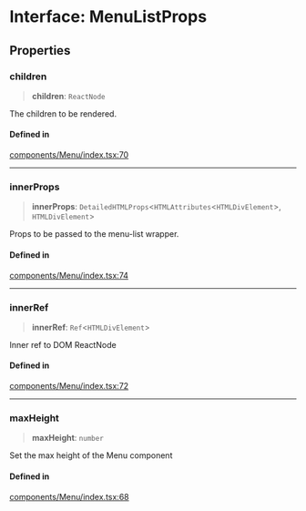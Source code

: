 # Interface: MenuListProps

## Properties

### children

> **children**: `ReactNode`

The children to be rendered.

#### Defined in

[components/Menu/index.tsx:70](https://github.com/cluk3/react-select/blob/ed039925bb007c645df3b023879a7c98ae8eeccd/packages/react-select/src/components/Menu/index.tsx#L70)

***

### innerProps

> **innerProps**: `DetailedHTMLProps`\<`HTMLAttributes`\<`HTMLDivElement`\>, `HTMLDivElement`\>

Props to be passed to the menu-list wrapper.

#### Defined in

[components/Menu/index.tsx:74](https://github.com/cluk3/react-select/blob/ed039925bb007c645df3b023879a7c98ae8eeccd/packages/react-select/src/components/Menu/index.tsx#L74)

***

### innerRef

> **innerRef**: `Ref`\<`HTMLDivElement`\>

Inner ref to DOM ReactNode

#### Defined in

[components/Menu/index.tsx:72](https://github.com/cluk3/react-select/blob/ed039925bb007c645df3b023879a7c98ae8eeccd/packages/react-select/src/components/Menu/index.tsx#L72)

***

### maxHeight

> **maxHeight**: `number`

Set the max height of the Menu component

#### Defined in

[components/Menu/index.tsx:68](https://github.com/cluk3/react-select/blob/ed039925bb007c645df3b023879a7c98ae8eeccd/packages/react-select/src/components/Menu/index.tsx#L68)
